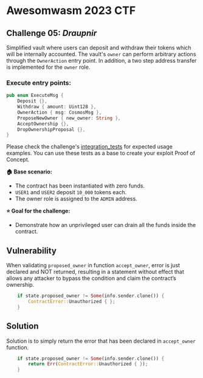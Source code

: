 # Awesomwasm 2023 CTF

## Challenge 05: *Draupnir*

Simplified vault where users can deposit and withdraw their tokens which will be internally accounted. The vault's `owner` can perform arbitrary actions through the `OwnerAction` entry point. In addition, a two step address transfer is implemented for the `owner` role.

### Execute entry points:
```rust
pub enum ExecuteMsg {
    Deposit {},
    Withdraw { amount: Uint128 },
    OwnerAction { msg: CosmosMsg },
    ProposeNewOwner { new_owner: String },
    AcceptOwnership {},
    DropOwnershipProposal {},
}
```

Please check the challenge's [integration_tests](./src/integration_test.rs) for expected usage examples. You can use these tests as a base to create your exploit Proof of Concept.

**:house: Base scenario:**
- The contract has been instantiated with zero funds.
- `USER1` and `USER2` deposit `10_000` tokens each.
- The owner role is assigned to the `ADMIN` address.

**:star: Goal for the challenge:**
- Demonstrate how an unprivileged user can drain all the funds inside the contract.

## Vulnerability

When validating `proposed_owner` in function `accept_owner`, error is just declared and NOT returned, resulting in a statement without effect that allows any attacker to bypass the condition and claim the contract’s ownership.

```rust
    if state.proposed_owner != Some(info.sender.clone()) {
        ContractError::Unauthorized { };
    }
```
## Solution

Solution is to simply return the error that has been declared in `accept_owner` function.

```rust
    if state.proposed_owner != Some(info.sender.clone()) {
        return Err(ContractError::Unauthorized { });
    }
```
